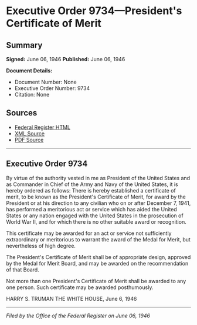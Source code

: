 # Executive Order 9734—President's Certificate of Merit

## Summary

**Signed:** June 06, 1946
**Published:** June 06, 1946

**Document Details:**
- Document Number: None
- Executive Order Number: 9734
- Citation: None

## Sources
- [Federal Register HTML](https://www.presidency.ucsb.edu/documents/executive-order-9734-presidents-certificate-merit)
- [XML Source](None)
- [PDF Source](None)

---

## Executive Order 9734

By virtue of the authority vested in me as President of the United States and as Commander in Chief of the Army and Navy of the United States, it is hereby ordered as follows:
There is hereby established a certificate of merit, to be known as the President's Certificate of Merit, for award by the President or at his direction to any civilian who on or after December 7, 1941, has performed a meritorious act or service which has aided the United States or any nation engaged with the United States in the prosecution of World War II, and for which there is no other suitable award or recognition.

This certificate may be awarded for an act or service not sufficiently extraordinary or meritorious to warrant the award of the Medal for Merit, but nevertheless of high degree.

The President's Certificate of Merit shall be of appropriate design, approved by the Medal for Merit Board, and may be awarded on the recommendation of that Board.

Not more than one President's Certificate of Merit shall be awarded to any one person. Such certificate may be awarded posthumously.

HARRY S. TRUMAN
THE WHITE HOUSE,
June 6, 1946

---

*Filed by the Office of the Federal Register on June 06, 1946*
